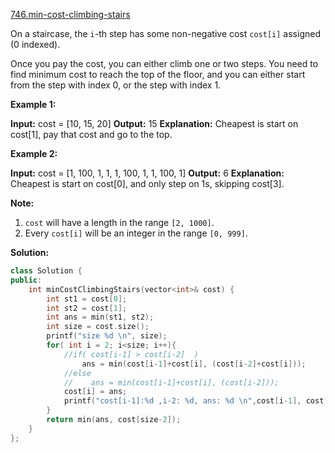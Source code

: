 [746.min-cost-climbing-stairs](https://leetcode.com/problems/min-cost-climbing-stairs/)  

On a staircase, the `i`\-th step has some non-negative cost `cost[i]` assigned (0 indexed).

Once you pay the cost, you can either climb one or two steps. You need to find minimum cost to reach the top of the floor, and you can either start from the step with index 0, or the step with index 1.

**Example 1:**  

**Input:** cost = \[10, 15, 20\]
**Output:** 15
**Explanation:** Cheapest is start on cost\[1\], pay that cost and go to the top.

**Example 2:**  

**Input:** cost = \[1, 100, 1, 1, 1, 100, 1, 1, 100, 1\]
**Output:** 6
**Explanation:** Cheapest is start on cost\[0\], and only step on 1s, skipping cost\[3\].

**Note:**  

1.  `cost` will have a length in the range `[2, 1000]`.
2.  Every `cost[i]` will be an integer in the range `[0, 999]`.  



**Solution:**  

```cpp
class Solution {
public:
    int minCostClimbingStairs(vector<int>& cost) {
        int st1 = cost[0];
        int st2 = cost[1];
        int ans = min(st1, st2);
        int size = cost.size();
        printf("size %d \n", size);
        for( int i = 2; i<size; i++){
            //if( cost[i-1] > cost[i-2]  )
                ans = min(cost[i-1]+cost[i], (cost[i-2]+cost[i]));
            //else
            //    ans = min(cost[i-1]+cost[i], (cost[i-2]));
            cost[i] = ans;
            printf("cost[i-1]:%d ,i-2: %d, ans: %d \n",cost[i-1], cost[i-2], ans);
        }
        return min(ans, cost[size-2]);
    }
};

```
      
